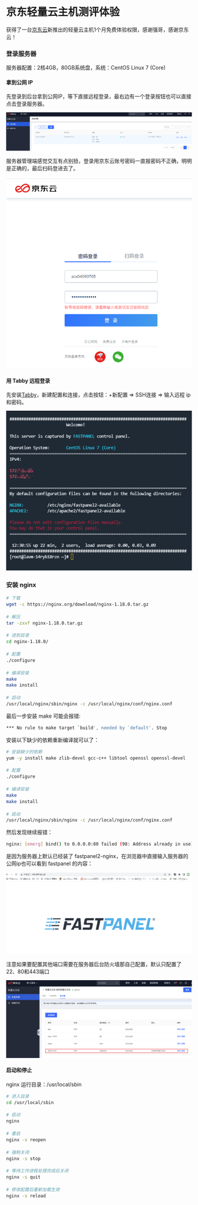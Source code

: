 # 京东轻量云主机测评体验

获得了一台[京东云](https://www.jdcloud.com/)新推出的轻量云主机1个月免费体验权限，感谢强哥，感谢京东云！

### 登录服务器

服务器配置：2核4GB，80GB系统盘，系统：CentOS Linux 7 (Core)

#### 拿到公网 IP
先登录到后台拿到公网IP，等下直接远程登录，最右边有一个登录按钮也可以直接点击登录服务器。

<img src="./1.png">

服务器管理端感觉交互有点别扭，登录用京东云账号密码一直报密码不正确，明明是正确的，最后扫码登进去了。

<img src="./2.png">

#### 用 Tabby 远程登录

先安装[Tabby](https://tabby.sh)，新建配置和连接，点击按钮：+新配置 => SSH连接 => 输入远程 ip 和密码。

<img src="./3.png">

### 安装 nginx

```bash
# 下载
wget -c https://nginx.org/download/nginx-1.18.0.tar.gz

# 解压
tar -zxvf nginx-1.18.0.tar.gz 

# 进到目录
cd nginx-1.18.0/

# 配置
./configure 

# 编译安装
make
make install

# 启动
/usr/local/nginx/sbin/nginx -c /usr/local/nginx/conf/nginx.conf
```

最后一步安装 make 可能会报错: 

```bash
*** No rule to make target `build', needed by `default'. Stop
```
安装以下缺少的依赖重新编译就可以了：

```bash
# 安装缺少的依赖
yum -y install make zlib-devel gcc-c++ libtool openssl openssl-devel

# 配置
./configure 

# 编译安装
make
make install

# 启动
/usr/local/nginx/sbin/nginx -c /usr/local/nginx/conf/nginx.conf
```

然后发现继续报错：

```bash
nginx: [emerg] bind() to 0.0.0.0:80 failed (98: Address already in use)
```

是因为服务器上默认已经装了 fastpanel2-nginx，在浏览器中直接输入服务器的公网ip也可以看到 fastpanel 的内容：

<img src="./4.png">

注意如果要配置其他端口需要在服务器后台防火墙那自己配置，默认只配置了22、80和443端口

<img src="./5.png">

#### 启动和停止
nginx 运行目录：/usr/local/sbin
```bash
# 进入目录
cd /usr/local/sbin

# 启动
nginx

# 重启
nginx -s reopen

# 强制关闭
nginx -s stop

# 等待工作进程处理完成后关闭
nginx -s quit

# 修改配置后重新加载生效
nginx -s reload
```